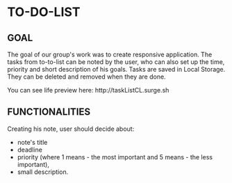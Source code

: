 <h1>TO-DO-LIST</h1>

<h2>GOAL</h2>

<p>The goal of our group's work was to create responsive application. The tasks from to-to-list can be noted by the user, who can also set up the time, priority and short description of his goals. Tasks are saved in Local Storage. They can be deleted and removed when they are done.</p>

<p>You can see life preview here: http://taskListCL.surge.sh </p>

<h2>FUNCTIONALITIES</h2>
Creating his note, user should decide about:
<ul>
  <li>note's title</li>
  <li>deadline</li>
  <li>priority (where 1 means - the most important and 5 means - the less important),</li>
  <li>small description.</li>
</ul>


